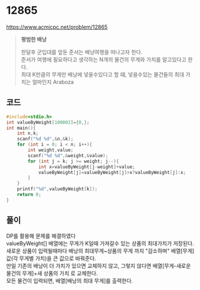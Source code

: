 # 12865
https://www.acmicpc.net/problem/12865
> **<p>평범한 배낭</p>**
> 한달후 군입대를 앞둔 준서는 배낭여행을 떠나고자 한다.<br>
> 준서가 여행에 필요하다고 생각하는 N개의 물건의 무게와 가치를 알고있다고 한다.<br>
> 최대 K만큼의 무게만 배낭에 넣을수있다고 할 떄, 넣을수있는 물건들의 최대 가치는 얼마인지 Araboza<br>

## 코드
```c
#include<stdio.h>
int valueByWeight[100002]={0,};
int main(){
    int n,k;
    scanf("%d %d",&n,&k);
    for (int i = 0; i < n; i++){
        int weight,value;
        scanf("%d %d",&weight,&value);
        for (int j = k; j >= weight; j--){
            int x=valueByWeight[j-weight]+value;
            valueByWeight[j]=valueByWeight[j]>x?valueByWeight[j]:x;
        }
    }
    printf("%d",valueByWeight[k]);
    return 0;
}
```

## 풀이
DP를 활용해 문제를 해결하였다<br>
valueByWeight[] 배열에는 무게가 K일때 가져갈수 있는 상품의 최대가치가 저장된다.<br>
새로운 상품이 입력될때마다 배낭의 최대무게~상품의 무게 까지 "감소하며" 배열[무게] 값(각 무게별 가치)을 큰 값으로 바꿔준다.<br>
만일 기존의 배낭이 더 가치가 있으면 교체하지 않고, 그렇지 않다면 배열[무게-새로운 물건의 무게]+새 상품의 가치 로 교체한다.<br>
모든 물건이 입력되면, 배열[배낭의 최대 무게]를 출력한다.<br>